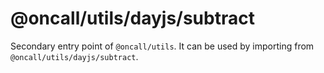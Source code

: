 # @oncall/utils/dayjs/subtract

Secondary entry point of `@oncall/utils`. It can be used by importing from `@oncall/utils/dayjs/subtract`.
